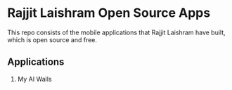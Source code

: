 # Rajjit Laishram Open Source Apps

This repo consists of the mobile applications that Rajjit Laishram have built, which is open source and free.

## Applications

1. My AI Walls
